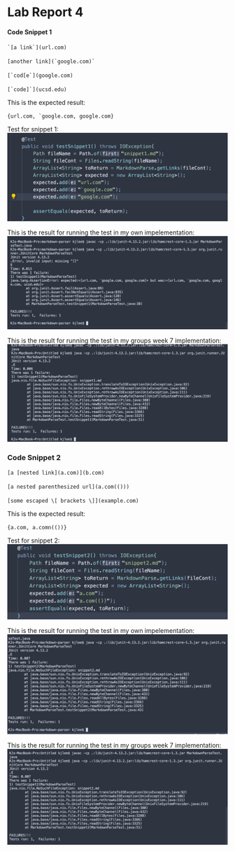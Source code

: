 # Lab Report 4

#### Code Snippet 1
```
`[a link`](url.com)

[another link](`google.com)`

[`cod[e`](google.com)

[`code]`](ucsd.edu)
```
This is the expected result: 
```
{url.com, `google.com, google.com}
```
Test for snippet 1: 
![image](images/snip1.png)

This is the result for running the test in my own impelementation: 
![image](images/res1.png)

This is the result for running the test in my groups week 7 implementation:
![image](images/res7-1.png)

### Code Snippet 2
```
[a [nested link](a.com)](b.com)

[a nested parenthesized url](a.com(()))

[some escaped \[ brackets \]](example.com)
```

This is the expected result:
```
{a.com, a.comn(())}
```
Test for snippet 2: 
![image](images/snip2.png)

This is the result for running the test in my own impelementation: 
![image](images/res2.png)

This is the result for running the test in my groups week 7 implementation:
![image](images/res7-2.png)
